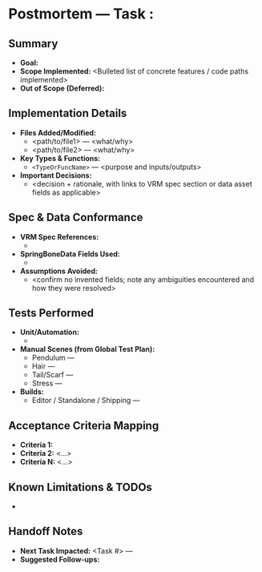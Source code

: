 # Postmortem — Task <TASK-NUMBER>: <TASK-TITLE>

## Summary
- **Goal:** <One-sentence statement of what the task delivers>
- **Scope Implemented:** <Bulleted list of concrete features / code paths implemented>
- **Out of Scope (Deferred):** <Bulleted list of items intentionally left for future tasks>

## Implementation Details
- **Files Added/Modified:**  
  - <path/to/file1> — <what/why>
  - <path/to/file2> — <what/why>
- **Key Types & Functions:**  
  - `<TypeOrFuncName>` — <purpose and inputs/outputs>
- **Important Decisions:**  
  - <decision + rationale, with links to VRM spec section or data asset fields as applicable>

## Spec & Data Conformance
- **VRM Spec References:**  
  - <link or section names used to guide implementation>
- **SpringBoneData Fields Used:**  
  - <list actual field names from UVRMSpringBoneData that were consumed>
- **Assumptions Avoided:**  
  - <confirm no invented fields; note any ambiguities encountered and how they were resolved>

## Tests Performed
- **Unit/Automation:**  
  - <describe math helper tests or low-level asserts>
- **Manual Scenes (from Global Test Plan):**  
  - Pendulum — <result>
  - Hair — <result>
  - Tail/Scarf — <result>
  - Stress — <result>
- **Builds:**  
  - Editor / Standalone / Shipping — <result>

## Acceptance Criteria Mapping
- **Criteria 1:** <how implementation satisfies it>
- **Criteria 2:** <...>
- **Criteria N:** <...>

## Known Limitations & TODOs
- <each with brief mitigation or follow-up suggestion>

## Handoff Notes
- **Next Task Impacted:** <Task #> — <what this task enables or constrains>
- **Suggested Follow-ups:** <short list>